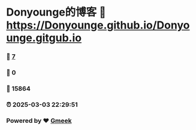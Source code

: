 # Donyounge的博客 :link: https://Donyounge.github.io/Donyounge.gitgub.io 
### :page_facing_up: [7](https://Donyounge.github.io/Donyounge.gitgub.io/tag.html) 
### :speech_balloon: 0 
### :hibiscus: 15864 
### :alarm_clock: 2025-03-03 22:29:51 
### Powered by :heart: [Gmeek](https://github.com/Meekdai/Gmeek)
